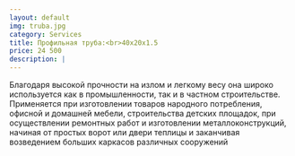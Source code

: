 ```yaml
---
layout: default
img: truba.jpg
category: Services
title: Профильная труба:<br>40х20х1.5
price: 24 500
description: |
---
```

  Благодаря высокой прочности на излом и легкому весу она широко используется как в промышленности, так и в частном строительстве. Применяется при изготовлении товаров народного потребления, офисной и домашней мебели, строительства детских площадок, при осуществлении ремонтных работ и изготовлении металлоконструкций, начиная от простых ворот или двери теплицы и заканчивая возведением больших каркасов различных сооружений
